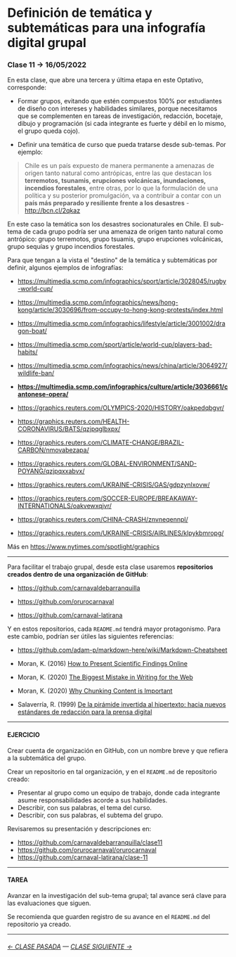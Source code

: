 # Definición de temática y subtemáticas para una infografía digital grupal

###  Clase 11 → 16/05/2022

En esta clase, que abre una tercera y última etapa en este Optativo, corresponde:

- Formar grupos, evitando que estén compuestos 100% por estudiantes de diseño con intereses y habilidades similares, porque necesitamos que se complementen en tareas de investigación, redacción, bocetaje, dibujo y programación (si cada integrante es fuerte y débil en lo mismo, el grupo queda cojo).

- Definir una temática de curso que pueda tratarse desde sub-temas. Por ejemplo:

> Chile es un país expuesto de manera permanente a amenazas de origen tanto natural como antrópicas, entre las que destacan los **terremotos, tsunamis, erupciones volcánicas, inundaciones, incendios forestales**, entre otras, por lo que la formulación de una política y su posterior promulgación, va a contribuir a contar con un **país más preparado y resiliente frente a los desastres** - http://bcn.cl/2qkaz

En este caso la temática son los desastres socionaturales en Chile. El sub-tema de cada grupo podría ser una amenaza de origen tanto natural como antrópico: grupo terremotos, grupo tsuamis, grupo erupciones volcánicas, grupo sequías y grupo incendios forestales.

Para que tengan a la vista el "destino" de la temática y subtemáticas por definir, algunos ejemplos de infografías:

- https://multimedia.scmp.com/infographics/sport/article/3028045/rugby-world-cup/

- https://multimedia.scmp.com/infographics/news/hong-kong/article/3030696/from-occupy-to-hong-kong-protests/index.html

- https://multimedia.scmp.com/infographics/lifestyle/article/3001002/dragon-boat/

- https://multimedia.scmp.com/sport/article/world-cup/players-bad-habits/

- https://multimedia.scmp.com/infographics/news/china/article/3064927/wildlife-ban/

- **https://multimedia.scmp.com/infographics/culture/article/3036661/cantonese-opera/**

- https://graphics.reuters.com/OLYMPICS-2020/HISTORY/oakpedqbgvr/

- https://graphics.reuters.com/HEALTH-CORONAVIRUS/BATS/qzjpqglbxpx/

- https://graphics.reuters.com/CLIMATE-CHANGE/BRAZIL-CARBON/nmovabezapa/

- https://graphics.reuters.com/GLOBAL-ENVIRONMENT/SAND-POYANG/qzjpqxxabvx/

- https://graphics.reuters.com/UKRAINE-CRISIS/GAS/gdpzynlxovw/

- https://graphics.reuters.com/SOCCER-EUROPE/BREAKAWAY-INTERNATIONALS/oakvewxqjvr/

- https://graphics.reuters.com/CHINA-CRASH/znvneqennpl/

- https://graphics.reuters.com/UKRAINE-CRISIS/AIRLINES/klpykbmropg/

Más en https://www.nytimes.com/spotlight/graphics 

- - - - - - - - -

Para facilitar el trabajo grupal, desde esta clase usaremos **repositorios creados dentro de una organización de GitHub**:

- https://github.com/carnavaldebarranquilla

- https://github.com/orurocarnaval

- https://github.com/carnaval-latirana


Y en estos repositorios, cada `README.md` tendrá mayor protagonismo. Para este cambio, podrían ser útiles las siguientes referencias:

- https://github.com/adam-p/markdown-here/wiki/Markdown-Cheatsheet

- Moran, K. (2016) [How to Present Scientific Findings Online](https://www.nngroup.com/articles/scientific-findings-online/)

- Moran, K. (2020) [The Biggest Mistake in Writing for the Web](https://www.nngroup.com/videos/biggest-mistake-writing-web/)

- Moran, K. (2020) [Why Chunking Content is Important](https://www.nngroup.com/videos/chunking/)

- Salaverría, R. (1999) [De la pirámide invertida al hipertexto: hacia nuevos estándares de redacción para la prensa digital](https://dadun.unav.edu/bitstream/10171/5186/4/de_la_piramide_invertida_al_hipertexto.pdf)

- - - - - - - -

#### EJERCICIO

Crear cuenta de organización en GitHub, con un nombre breve y que refiera a la subtemática del grupo. 

Crear un repositorio en tal organización, y en el `README.md` de repositorio creado: 

- Presentar al grupo como un equipo de trabajo, donde cada integrante asume responsabilidades acorde a sus habilidades.
- Describir, con sus palabras, el tema del curso.
- Describir, con sus palabras, el subtema del grupo. 

Revisaremos su presentación y descripciones en: 

- https://github.com/carnavaldebarranquilla/clase11
- https://github.com/orurocarnaval/orurocarnaval
- https://github.com/carnaval-latirana/clase-11


- - - - - - - -

#### TAREA

Avanzar en la investigación del sub-tema grupal; tal avance será clave para las evaluaciones que siguen.

Se recomienda que guarden registro de su avance en el `README.md` del repositorio ya creado.

- - - - - - - - 

###### [← CLASE PASADA](https://github.com/profesorfaco/dno075-2022-1/tree/main/clase-10) — [CLASE SIGUIENTE →](https://github.com/profesorfaco/dno075-2022-1/tree/main/clase-12) 
